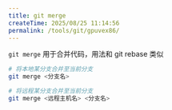 ```yaml
---
title: git merge
createTime: 2025/08/25 11:14:56
permalink: /tools/git/gpuvex86/
---
```

`git merge` 用于合并代码，用法和 git rebase 类似

```bash
# 将本地某分支合并至当前分支
git merge <分支名>

# 将远程某分支合并至当前分支
git merge <远程主机名> <分支名>
```